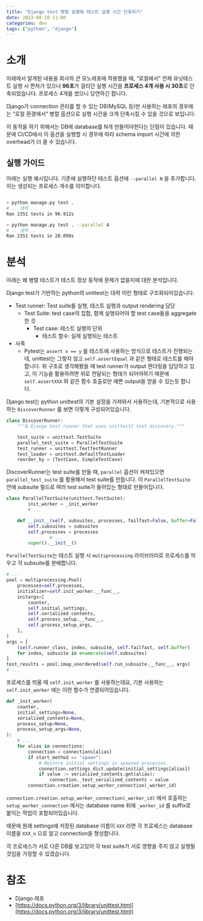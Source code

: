 ```yaml
---
title: "Django test 병렬 실행해 테스트 실행 시간 단축하기"
date: 2023-08-10 11:00
categories: dev
tags: ["python", "django"]
---
```


# 소개

아래에서 알게된 내용을 회사의 큰 모노레포에 적용했을 때, “로컬에서” 전체 유닛테스트 실행 시 편차가 있으나 **96초**가 걸리던 실행 시간을 **프로세스 4개 사용 시 30초**로 단축되었습니다. 프로세스 4개를 썼으니 당연하긴 합니다.

Django가 connection 관리를 할 수 있는 DB(MySQL 등)만 사용하는 레포의 경우에는 “로컬 환경에서” 병렬 옵션으로 실행 시간을 크게 단축시킬 수 있을 것으로 보입니다.

이 동작을 하기 위해서는 DB에 database를 N개 만들어야한다는 단점이 있습니다. 때문에 CI/CD에서 이 옵션을 실행할 시 경우에 따라 schema import 시간에 의한 overhead가 더 클 수 있습니다.

## 실행 가이드

아래는 실행 예시입니다. 기존에 실행하던 테스트 옵션에 `--parallel N` 을 추가합니다. 이는 생성되는 프로세스 개수를 의미합니다.

```bash

> python manage.py test .
# .. 생략 ..
Ran 2351 tests in 96.912s

> python manage.py test . --parallel 4
# .. 생략 ..
Ran 2351 tests in 28.098s
```

# 분석

아래는 왜 병렬 테스트가 테스트 정상 동작에 문제가 없을지에 대한 분석입니다.

Django test가 기반하는 python의 unittest는 대략 이런 형태로 구조화되어있습니다.

- Test runner: Test suite를 실행, 테스트 실행과 output rendering 담당
    - Test Suite: test case의 집합, 함께 실행되어야 할 test case들을 aggregate한 것
        - Test case: 테스트 실행의 단위
            - 테스트 함수: 실제 실행되는 테스트
- 사족
    - Pytest는 `assert x == y` 를 테스트에 사용하는 방식으로 테스트가 진행되는데, unittest는 그렇지 않고 `self.assertEqual` 과 같은 형태로 테스트를 해야합니다. 위 구조로 생각해봤을 때 test runner가 output 렌더링을 담당하고 있고, 이 기능을 활용하려면 위로 전달되는 형태가 되어야하기 때문에 `self.assertXXX` 와 같은 함수 호출로만 예쁜 output을 얻을 수 있는듯 합니다.

Django test는 python unittest의 기본 설정을 가져와서 사용하는데, 기본적으로 사용하는 `DiscoverRunner` 를 보면 이렇게 구성되어있습니다.

```python
class DiscoverRunner:
    """A Django test runner that uses unittest2 test discovery."""

    test_suite = unittest.TestSuite
    parallel_test_suite = ParallelTestSuite
    test_runner = unittest.TextTestRunner
    test_loader = unittest.defaultTestLoader
    reorder_by = (TestCase, SimpleTestCase)
```

DiscoverRunner는 test suite를 만들 때, `parallel` 옵션이 켜져있으면 `parallel_test_suite` 를 활용해서 test suite를 만듭니다. 이 `ParallelTestSuite` 안에 subsuite 필드로 여러 test suite가 들어있는 형태로 만들어집니다.

```python
class ParallelTestSuite(unittest.TestSuite):
		init_worker = _init_worker
		# ...

    def __init__(self, subsuites, processes, failfast=False, buffer=False):
        self.subsuites = subsuites
        self.processes = processes
				# ...
        super().__init__()
```

`ParallelTestSuite`는 테스트 실행 시 `multiprocessing` 라이브러리로 프로세스를 띄우고 각 subsuite를 분배합니다.

```python
# ...
pool = multiprocessing.Pool(
    processes=self.processes,
    initializer=self.init_worker.__func__,
    initargs=[
        counter,
        self.initial_settings,
        self.serialized_contents,
        self.process_setup.__func__,
        self.process_setup_args,
    ],
)
args = [
    (self.runner_class, index, subsuite, self.failfast, self.buffer)
    for index, subsuite in enumerate(self.subsuites)
]
test_results = pool.imap_unordered(self.run_subsuite.__func__, args)
# ...
```

프로세스를 띄울 때 `self.init_worker` 를 사용하는데요, 기본 사용하는 `self.init_worker` 에는 이런 함수가 연결되어있습니다.

```python
def _init_worker(
    counter,
    initial_settings=None,
    serialized_contents=None,
    process_setup=None,
    process_setup_args=None,
):
    # ...
    for alias in connections:
        connection = connections[alias]
        if start_method == "spawn":
            # Restore initial settings in spawned processes.
            connection.settings_dict.update(initial_settings[alias])
            if value := serialized_contents.get(alias):
                connection._test_serialized_contents = value
        connection.creation.setup_worker_connection(_worker_id)
```

`connection.creation.setup_worker_connection(_worker_id)` 에서 호출하는 `setup_worker_connection` 에서는 database name 뒤에 `_worker_id` 를 suffix로 붙이는 작업이 포함되어있습니다.

때문에 원래 settings에 저장된 database 이름이 `XXX` 라면 각 프로세스는 database 이름을 `XXX_n` 으로 알고 connection을 형성합니다.

각 프로세스가 서로 다른 DB를 보고있어 각 test suite가 서로 영향을 주지 않고 실행될 것임을 가정할 수 있겠습니다.

# 참조

- Django 레포
- [https://docs.python.org/3/library/unittest.html](https://docs.python.org/3/library/unittest.html)
